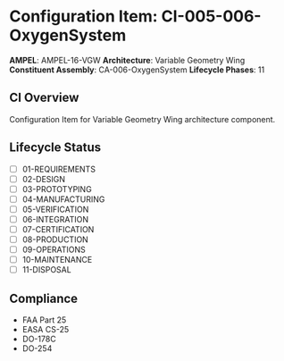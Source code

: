 # Configuration Item: CI-005-006-OxygenSystem

**AMPEL**: AMPEL-16-VGW
**Architecture**: Variable Geometry Wing
**Constituent Assembly**: CA-006-OxygenSystem
**Lifecycle Phases**: 11

## CI Overview
Configuration Item for Variable Geometry Wing architecture component.

## Lifecycle Status
- [ ] 01-REQUIREMENTS
- [ ] 02-DESIGN
- [ ] 03-PROTOTYPING
- [ ] 04-MANUFACTURING
- [ ] 05-VERIFICATION
- [ ] 06-INTEGRATION
- [ ] 07-CERTIFICATION
- [ ] 08-PRODUCTION
- [ ] 09-OPERATIONS
- [ ] 10-MAINTENANCE
- [ ] 11-DISPOSAL

## Compliance
- FAA Part 25
- EASA CS-25
- DO-178C
- DO-254
